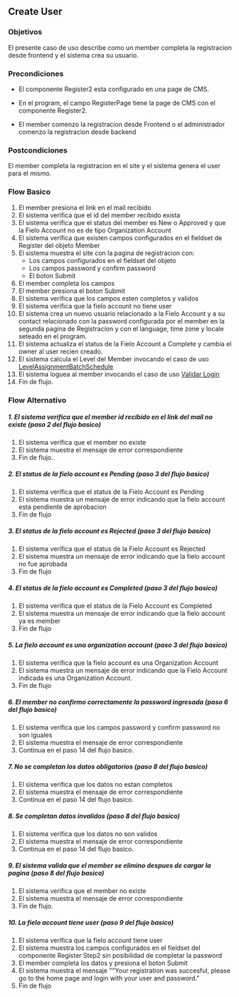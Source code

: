 ## Create User


### Objetivos

El presente caso de uso describe como un member completa la registracion desde frontend y el sistema crea su usuario.

### Precondiciones

- El componente Register2 esta configurado en una page de CMS. 

- En el program, el campo RegisterPage tiene la page de CMS con el componente Register2.

- El member comenzo la registracion desde Frontend o el administrador comenzo la registracion desde backend

### Postcondiciones

El member completa la registracion en el site y el sistema genera el user para el mismo.

### Flow Basico

1. El member presiona el link en el mail recibido
2. El sistema verifica que el id del member recibido exista
3. El sistema verifica que el status del member es New o Approved y que la Fielo Account no es de tipo Organization Account
4. El sistema verifica que existen campos configurados en el fieldset de Register del objeto Member
5. El sistema muestra el site con la pagina de registracion con:
	- Los campos configurados en el fieldset del objeto
	- Los campos password y confirm password
	- El boton Submit
6. El member completa los campos
7. El member presiona el boton Submit
8. El sistema verifica que los campos esten completos y validos
9. El sistema verifica que la fielo account no tiene user
10. El sistema crea un nuevo usuario relacionado a la Fielo Account y a su contact relacionado con la password configurada por el member en la segunda pagina de Registracion y con el language, time zone y locale seteado en el program. 
10. El sistema actualiza el status de la Fielo Account a Complete y cambia el owner al user recien creado.
11. El sistema calcula el Level del Member invocando el caso de uso [LevelAssignmentBatchSchedule](?name=UC-PTF-IN000)
12. El sistema loguea al member invocando el caso de uso [Validar Login](?name=UC-PLG-ME009)
13. Fin de flujo.

### Flow Alternativo

##### 1. El sistema verifica que el member id recibido en el link del mail no existe (paso 2 del flujo basico)

1. El sistema verifica que el member no existe
2. El sistema muestra el mensaje de error correspondiente
3. Fin de flujo.

##### 2. El status de la fielo account es Pending (paso 3 del flujo basico)

1. El sistema verifica que el status de la Fielo Account es Pending
2. El sistema muestra un mensaje de error indicando que la fielo account esta pendiente de aprobacion
3. Fin de flujo

##### 3. El status de la fielo account es Rejected (paso 3 del flujo basico)

1. El sistema verifica que el status de la Fielo Account es Rejected
2. El sistema muestra un mensaje de error indicando que la fielo account no fue aprobada
3. Fin de flujo

##### 4. El status de la fielo account es Completed (paso 3 del flujo basico)

1. El sistema verifica que el status de la Fielo Account es Completed
2. El sistema muestra un mensaje de error indicando que la fielo account ya es member
3. Fin de flujo

##### 5. La fielo account es una organization account (paso 3 del flujo basico)

1. El sistema verifica que la fielo account es una Organization Account
2. El sistema muestra un mensaje de error indicando que la Fielo Account indicada es una Organization Account.
3. Fin de flujo

##### 6. El member no confirmo correctamente la password ingresada  (paso 6 del flujo basico)

1. El sistema verifica que los campos password y confirm password no son iguales
2. El sistema muestra el mensaje de error correspondiente
3. Continua en el paso 14 del flujo basico.

##### 7. No se completan los datos obligatorios (paso 8 del flujo basico)

1. El sistema verifica que los datos no estan completos
2. El sistema muestra el mensaje de error correspondiente
3. Continua en el paso 14 del flujo basico.

##### 8. Se completan datos invalidos (paso 8 del flujo basico)

1. El sistema verifica que los datos no son validos
2. El sistema muestra el mensaje de error correspondiente
3. Continua en el paso 14 del flujo basico.

##### 9. El sistema valida que el member se elimino despues de cargar la pagina (paso 8 del flujo basico)

1. El sistema verifica que el member no existe
2. El sistema muestra el mensaje de error correspondiente
3. Fin de flujo.

##### 10. La fielo account tiene user (paso 9 del flujo basico)

1. El sistema verifica que la fielo account tiene user
2. El sistema muestra los campos configurados en el fieldset del componente Register Step2 sin posibilidad de completar la password
3. El member completa los datos y presiona el boton Submit
4. El sistema muestra el mensaje ""Your registration was succesful, please go to the home page and login with your user and password."
5. Fin de flujo



